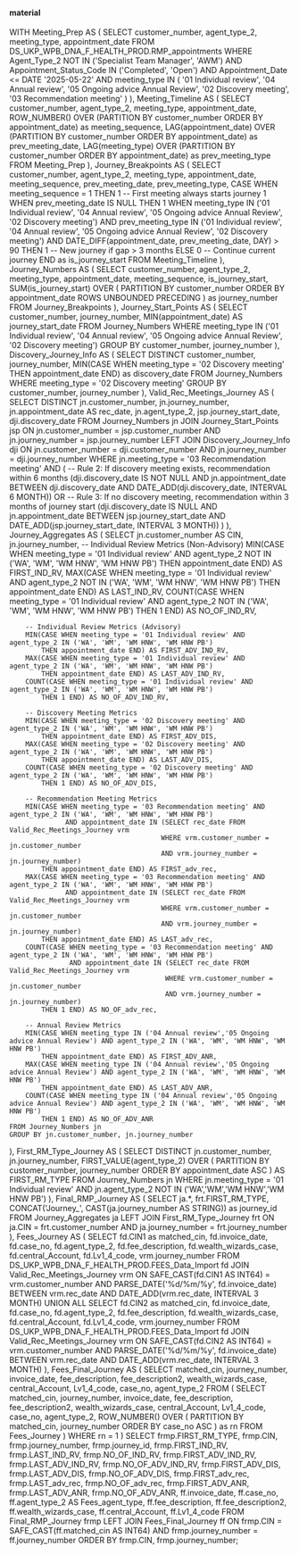 #### material ###

WITH Meeting_Prep AS (
    SELECT
        customer_number,
        agent_type_2,
        meeting_type,
        appointment_date
    FROM DS_UKP_WPB_DNA_F_HEALTH_PROD.RMP_appointments
    WHERE Agent_Type_2 NOT IN ('Specialist Team Manager', 'AWM')
      AND Appointment_Status_Code IN ('Completed', 'Open')
      AND Appointment_Date <= DATE '2025-05-22'
      AND meeting_type IN (
            '01 Individual review',
            '04 Annual review',
            '05 Ongoing advice Annual Review',
            '02 Discovery meeting',
            '03 Recommendation meeting'
      )
),
Meeting_Timeline AS (
    SELECT
        customer_number,
        agent_type_2,
        meeting_type,
        appointment_date,
        ROW_NUMBER() OVER (PARTITION BY customer_number ORDER BY appointment_date) as meeting_sequence,
        LAG(appointment_date) OVER (PARTITION BY customer_number ORDER BY appointment_date) as prev_meeting_date,
        LAG(meeting_type) OVER (PARTITION BY customer_number ORDER BY appointment_date) as prev_meeting_type
    FROM Meeting_Prep
),
Journey_Breakpoints AS (
    SELECT
        customer_number,
        agent_type_2,
        meeting_type,
        appointment_date,
        meeting_sequence,
        prev_meeting_date,
        prev_meeting_type,
        CASE 
            WHEN meeting_sequence = 1 THEN 1  -- First meeting always starts journey 1
            WHEN prev_meeting_date IS NULL THEN 1
            WHEN meeting_type IN ('01 Individual review', '04 Annual review', '05 Ongoing advice Annual Review', '02 Discovery meeting')
                 AND prev_meeting_type IN ('01 Individual review', '04 Annual review', '05 Ongoing advice Annual Review', '02 Discovery meeting')
                 AND DATE_DIFF(appointment_date, prev_meeting_date, DAY) > 90 THEN 1  -- New journey if gap > 3 months
            ELSE 0  -- Continue current journey
        END as is_journey_start
    FROM Meeting_Timeline
),
Journey_Numbers AS (
    SELECT
        customer_number,
        agent_type_2,
        meeting_type,
        appointment_date,
        meeting_sequence,
        is_journey_start,
        SUM(is_journey_start) OVER (
            PARTITION BY customer_number 
            ORDER BY appointment_date 
            ROWS UNBOUNDED PRECEDING
        ) as journey_number
    FROM Journey_Breakpoints
),
Journey_Start_Points AS (
    SELECT
        customer_number,
        journey_number,
        MIN(appointment_date) AS journey_start_date
    FROM Journey_Numbers
    WHERE meeting_type IN ('01 Individual review', '04 Annual review', '05 Ongoing advice Annual Review', '02 Discovery meeting')
    GROUP BY customer_number, journey_number
),
Discovery_Journey_Info AS (
    SELECT DISTINCT
        customer_number,
        journey_number,
        MIN(CASE WHEN meeting_type = '02 Discovery meeting' THEN appointment_date END) as discovery_date
    FROM Journey_Numbers
    WHERE meeting_type = '02 Discovery meeting'
    GROUP BY customer_number, journey_number
),
Valid_Rec_Meetings_Journey AS (
    SELECT DISTINCT
        jn.customer_number,
        jn.journey_number,
        jn.appointment_date AS rec_date,
        jn.agent_type_2,
        jsp.journey_start_date,
        dji.discovery_date
    FROM Journey_Numbers jn
    JOIN Journey_Start_Points jsp 
        ON jn.customer_number = jsp.customer_number 
        AND jn.journey_number = jsp.journey_number
    LEFT JOIN Discovery_Journey_Info dji 
        ON jn.customer_number = dji.customer_number 
        AND jn.journey_number = dji.journey_number
    WHERE jn.meeting_type = '03 Recommendation meeting'
      AND (
        -- Rule 2: If discovery meeting exists, recommendation within 6 months
        (dji.discovery_date IS NOT NULL 
         AND jn.appointment_date BETWEEN dji.discovery_date AND DATE_ADD(dji.discovery_date, INTERVAL 6 MONTH))
        OR
        -- Rule 3: If no discovery meeting, recommendation within 3 months of journey start
        (dji.discovery_date IS NULL 
         AND jn.appointment_date BETWEEN jsp.journey_start_date AND DATE_ADD(jsp.journey_start_date, INTERVAL 3 MONTH))
      )
),
Journey_Aggregates AS (
    SELECT
        jn.customer_number AS CIN,
        jn.journey_number,
        -- Individual Review Metrics (Non-Advisory)
        MIN(CASE WHEN meeting_type = '01 Individual review' AND agent_type_2 NOT IN ('WA', 'WM', 'WM HNW', 'WM HNW PB')
            THEN appointment_date END) AS FIRST_IND_RV,
        MAX(CASE WHEN meeting_type = '01 Individual review' AND agent_type_2 NOT IN ('WA', 'WM', 'WM HNW', 'WM HNW PB')
            THEN appointment_date END) AS LAST_IND_RV,
        COUNT(CASE WHEN meeting_type = '01 Individual review' AND agent_type_2 NOT IN ('WA', 'WM', 'WM HNW', 'WM HNW PB')
            THEN 1 END) AS NO_OF_IND_RV,
        
        -- Individual Review Metrics (Advisory)
        MIN(CASE WHEN meeting_type = '01 Individual review' AND agent_type_2 IN ('WA', 'WM', 'WM HNW', 'WM HNW PB')
            THEN appointment_date END) AS FIRST_ADV_IND_RV,
        MAX(CASE WHEN meeting_type = '01 Individual review' AND agent_type_2 IN ('WA', 'WM', 'WM HNW', 'WM HNW PB')
            THEN appointment_date END) AS LAST_ADV_IND_RV,
        COUNT(CASE WHEN meeting_type = '01 Individual review' AND agent_type_2 IN ('WA', 'WM', 'WM HNW', 'WM HNW PB')
            THEN 1 END) AS NO_OF_ADV_IND_RV,
        
        -- Discovery Meeting Metrics
        MIN(CASE WHEN meeting_type = '02 Discovery meeting' AND agent_type_2 IN ('WA', 'WM', 'WM HNW', 'WM HNW PB')
            THEN appointment_date END) AS FIRST_ADV_DIS,
        MAX(CASE WHEN meeting_type = '02 Discovery meeting' AND agent_type_2 IN ('WA', 'WM', 'WM HNW', 'WM HNW PB')
            THEN appointment_date END) AS LAST_ADV_DIS,
        COUNT(CASE WHEN meeting_type = '02 Discovery meeting' AND agent_type_2 IN ('WA', 'WM', 'WM HNW', 'WM HNW PB')
            THEN 1 END) AS NO_OF_ADV_DIS,
        
        -- Recommendation Meeting Metrics
        MIN(CASE WHEN meeting_type = '03 Recommendation meeting' AND agent_type_2 IN ('WA', 'WM', 'WM HNW', 'WM HNW PB')
                  AND appointment_date IN (SELECT rec_date FROM Valid_Rec_Meetings_Journey vrm 
                                          WHERE vrm.customer_number = jn.customer_number 
                                          AND vrm.journey_number = jn.journey_number)
            THEN appointment_date END) AS FIRST_adv_rec,
        MAX(CASE WHEN meeting_type = '03 Recommendation meeting' AND agent_type_2 IN ('WA', 'WM', 'WM HNW', 'WM HNW PB')
                  AND appointment_date IN (SELECT rec_date FROM Valid_Rec_Meetings_Journey vrm 
                                          WHERE vrm.customer_number = jn.customer_number 
                                          AND vrm.journey_number = jn.journey_number)
            THEN appointment_date END) AS LAST_adv_rec,
        COUNT(CASE WHEN meeting_type = '03 Recommendation meeting' AND agent_type_2 IN ('WA', 'WM', 'WM HNW', 'WM HNW PB')
                   AND appointment_date IN (SELECT rec_date FROM Valid_Rec_Meetings_Journey vrm 
                                           WHERE vrm.customer_number = jn.customer_number 
                                           AND vrm.journey_number = jn.journey_number)
            THEN 1 END) AS NO_OF_adv_rec,
        
        -- Annual Review Metrics
        MIN(CASE WHEN meeting_type IN ('04 Annual review','05 Ongoing advice Annual Review') AND agent_type_2 IN ('WA', 'WM', 'WM HNW', 'WM HNW PB')
            THEN appointment_date END) AS FIRST_ADV_ANR,
        MAX(CASE WHEN meeting_type IN ('04 Annual review','05 Ongoing advice Annual Review') AND agent_type_2 IN ('WA', 'WM', 'WM HNW', 'WM HNW PB')
            THEN appointment_date END) AS LAST_ADV_ANR,
        COUNT(CASE WHEN meeting_type IN ('04 Annual review','05 Ongoing advice Annual Review') AND agent_type_2 IN ('WA', 'WM', 'WM HNW', 'WM HNW PB')
            THEN 1 END) AS NO_OF_ADV_ANR
    FROM Journey_Numbers jn
    GROUP BY jn.customer_number, jn.journey_number
),
First_RM_Type_Journey AS (
    SELECT DISTINCT
        jn.customer_number,
        jn.journey_number,
        FIRST_VALUE(agent_type_2) OVER (
            PARTITION BY customer_number, journey_number 
            ORDER BY appointment_date ASC
        ) AS FIRST_RM_TYPE
    FROM Journey_Numbers jn
    WHERE jn.meeting_type = '01 Individual review'
        AND jn.agent_type_2 NOT IN ('WA','WM','WM HNW','WM HNW PB')
),
Final_RMP_Journey AS (
    SELECT
        ja.*,
        frt.FIRST_RM_TYPE,
        CONCAT('Journey_', CAST(ja.journey_number AS STRING)) as journey_id
    FROM Journey_Aggregates ja
    LEFT JOIN First_RM_Type_Journey frt
        ON ja.CIN = frt.customer_number 
        AND ja.journey_number = frt.journey_number
),
Fees_Journey AS (
    SELECT
        fd.CIN1 as matched_cin,
        fd.invoice_date,
        fd.case_no,
        fd.agent_type_2,
        fd.fee_description,
        fd.wealth_wizards_case,
        fd.central_Account,
        fd.Lv1_4_code,
        vrm.journey_number
    FROM DS_UKP_WPB_DNA_F_HEALTH_PROD.FEES_Data_Import fd
    JOIN Valid_Rec_Meetings_Journey vrm
        ON SAFE_CAST(fd.CIN1 AS INT64) = vrm.customer_number
        AND PARSE_DATE('%d/%m/%y', fd.invoice_date) BETWEEN vrm.rec_date AND DATE_ADD(vrm.rec_date, INTERVAL 3 MONTH)
    UNION ALL
    SELECT
        fd.CIN2 as matched_cin,
        fd.invoice_date,
        fd.case_no,
        fd.agent_type_2,
        fd.fee_description,
        fd.wealth_wizards_case,
        fd.central_Account,
        fd.Lv1_4_code,
        vrm.journey_number
    FROM DS_UKP_WPB_DNA_F_HEALTH_PROD.FEES_Data_Import fd
    JOIN Valid_Rec_Meetings_Journey vrm
        ON SAFE_CAST(fd.CIN2 AS INT64) = vrm.customer_number
        AND PARSE_DATE('%d/%m/%y', fd.invoice_date) BETWEEN vrm.rec_date AND DATE_ADD(vrm.rec_date, INTERVAL 3 MONTH)
),
Fees_Final_Journey AS (
    SELECT
        matched_cin,
        journey_number,
        invoice_date,
        fee_description,
        fee_description2,
        wealth_wizards_case,
        central_Account,
        Lv1_4_code,
        case_no,
        agent_type_2
    FROM (
        SELECT
            matched_cin,
            journey_number,
            invoice_date,
            fee_description,
            fee_description2,
            wealth_wizards_case,
            central_Account,
            Lv1_4_code,
            case_no,
            agent_type_2,
            ROW_NUMBER() OVER (
                PARTITION BY matched_cin, journey_number
                ORDER BY case_no ASC
            ) as rn
        FROM Fees_Journey
    )
    WHERE rn = 1
)
SELECT 
    frmp.FIRST_RM_TYPE,
    frmp.CIN,
    frmp.journey_number,
    frmp.journey_id,
    frmp.FIRST_IND_RV,
    frmp.LAST_IND_RV,
    frmp.NO_OF_IND_RV,
    frmp.FIRST_ADV_IND_RV,
    frmp.LAST_ADV_IND_RV,
    frmp.NO_OF_ADV_IND_RV,
    frmp.FIRST_ADV_DIS,
    frmp.LAST_ADV_DIS,
    frmp.NO_OF_ADV_DIS,
    frmp.FIRST_adv_rec,
    frmp.LAST_adv_rec,
    frmp.NO_OF_adv_rec,
    frmp.FIRST_ADV_ANR,
    frmp.LAST_ADV_ANR,
    frmp.NO_OF_ADV_ANR,
    ff.invoice_date,
    ff.case_no,
    ff.agent_type_2 AS Fees_agent_type,
    ff.fee_description,
    ff.fee_description2,
    ff.wealth_wizards_case,
    ff.central_Account,
    ff.Lv1_4_code
FROM Final_RMP_Journey frmp
LEFT JOIN Fees_Final_Journey ff
    ON frmp.CIN = SAFE_CAST(ff.matched_cin AS INT64)
    AND frmp.journey_number = ff.journey_number
ORDER BY frmp.CIN, frmp.journey_number;
